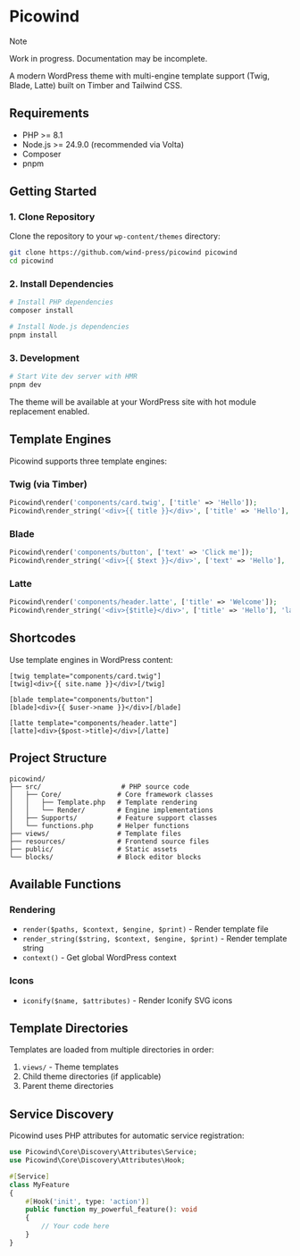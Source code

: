 # Picowind

> [!NOTE]
>
> Work in progress. Documentation may be incomplete.

A modern WordPress theme with multi-engine template support (Twig, Blade, Latte) built on Timber and Tailwind CSS.

## Requirements

- PHP >= 8.1
- Node.js >= 24.9.0 (recommended via Volta)
- Composer
- pnpm

## Getting Started

### 1. Clone Repository

Clone the repository to your `wp-content/themes` directory:

```bash
git clone https://github.com/wind-press/picowind picowind
cd picowind
```

### 2. Install Dependencies

```bash
# Install PHP dependencies
composer install

# Install Node.js dependencies
pnpm install
```

### 3. Development

```bash
# Start Vite dev server with HMR
pnpm dev
```

The theme will be available at your WordPress site with hot module replacement enabled.

## Template Engines

Picowind supports three template engines:

### Twig (via Timber)
```php
Picowind\render('components/card.twig', ['title' => 'Hello']);
Picowind\render_string('<div>{{ title }}</div>', ['title' => 'Hello'], 'twig');
```

### Blade
```php
Picowind\render('components/button', ['text' => 'Click me']);
Picowind\render_string('<div>{{ $text }}</div>', ['text' => 'Hello'], 'blade');
```

### Latte
```php
Picowind\render('components/header.latte', ['title' => 'Welcome']);
Picowind\render_string('<div>{$title}</div>', ['title' => 'Hello'], 'latte');
```

## Shortcodes

Use template engines in WordPress content:

```
[twig template="components/card.twig"]
[twig]<div>{{ site.name }}</div>[/twig]

[blade template="components/button"]
[blade]<div>{{ $user->name }}</div>[/blade]

[latte template="components/header.latte"]
[latte]<div>{$post->title}</div>[/latte]
```

## Project Structure

```
picowind/
├── src/                    # PHP source code
│   ├── Core/              # Core framework classes
│   │   ├── Template.php   # Template rendering
│   │   └── Render/        # Engine implementations
│   ├── Supports/          # Feature support classes
│   └── functions.php      # Helper functions
├── views/                 # Template files
├── resources/             # Frontend source files
├── public/                # Static assets
└── blocks/                # Block editor blocks
```

## Available Functions

### Rendering
- `render($paths, $context, $engine, $print)` - Render template file
- `render_string($string, $context, $engine, $print)` - Render template string
- `context()` - Get global WordPress context

### Icons
- `iconify($name, $attributes)` - Render Iconify SVG icons

## Template Directories

Templates are loaded from multiple directories in order:
1. `views/` - Theme templates
2. Child theme directories (if applicable)
3. Parent theme directories

## Service Discovery

Picowind uses PHP attributes for automatic service registration:

```php
use Picowind\Core\Discovery\Attributes\Service;
use Picowind\Core\Discovery\Attributes\Hook;

#[Service]
class MyFeature
{
    #[Hook('init', type: 'action')]
    public function my_powerful_feature(): void
    {
        // Your code here
    }
}
```
